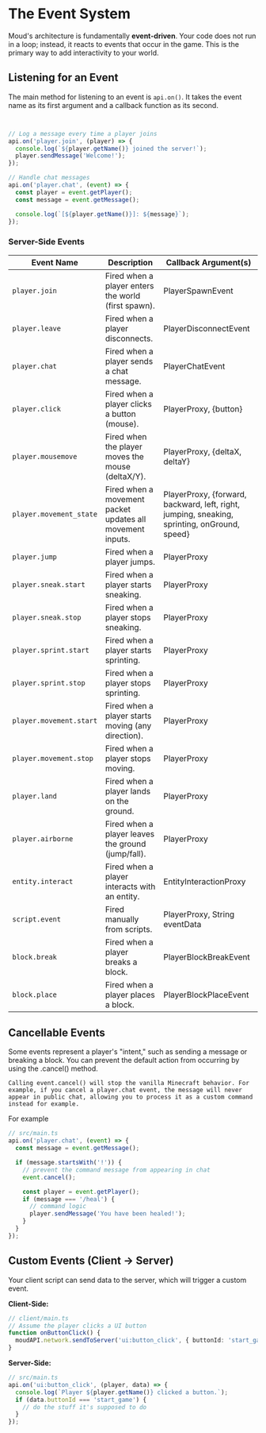 # The Event System

Moud's architecture is fundamentally **event-driven**. Your code does not run in a loop; instead, it reacts to events that occur in the game. This is the primary way to add interactivity to your world.

## Listening for an Event

The main method for listening to an event is `api.on()`. It takes the event name as its first argument and a callback function as its second.

```typescript


// Log a message every time a player joins
api.on('player.join', (player) => {
  console.log(`${player.getName()} joined the server!`);
  player.sendMessage('Welcome!');
});

// Handle chat messages
api.on('player.chat', (event) => {
  const player = event.getPlayer();
  const message = event.getMessage();

  console.log(`[${player.getName()}]: ${message}`);
});
```
  

### Server-Side Events

| Event Name              | Description                                                   | Callback Argument(s)                |
|-------------------------|---------------------------------------------------------------|-------------------------------------|
| `player.join`           | Fired when a player enters the world (first spawn).           | PlayerSpawnEvent                    |
| `player.leave`          | Fired when a player disconnects.                              | PlayerDisconnectEvent               |
| `player.chat`           | Fired when a player sends a chat message.                     | PlayerChatEvent                     |
| `player.click`          | Fired when a player clicks a button (mouse).                  | PlayerProxy, {button}               |
| `player.mousemove`      | Fired when the player moves the mouse (deltaX/Y).             | PlayerProxy, {deltaX, deltaY}       |
| `player.movement_state` | Fired when a movement packet updates all movement inputs.     | PlayerProxy, {forward, backward, left, right, jumping, sneaking, sprinting, onGround, speed} |
| `player.jump`           | Fired when a player jumps.                                    | PlayerProxy                         |
| `player.sneak.start`    | Fired when a player starts sneaking.                          | PlayerProxy                         |
| `player.sneak.stop`     | Fired when a player stops sneaking.                           | PlayerProxy                         |
| `player.sprint.start`   | Fired when a player starts sprinting.                         | PlayerProxy                         |
| `player.sprint.stop`    | Fired when a player stops sprinting.                          | PlayerProxy                         |
| `player.movement.start` | Fired when a player starts moving (any direction).            | PlayerProxy                         |
| `player.movement.stop`  | Fired when a player stops moving.                             | PlayerProxy                         |
| `player.land`           | Fired when a player lands on the ground.                      | PlayerProxy                         |
| `player.airborne`       | Fired when a player leaves the ground (jump/fall).            | PlayerProxy                         |
| `entity.interact`       | Fired when a player interacts with an entity.                 | EntityInteractionProxy              |
| `script.event`          | Fired manually from scripts.                                  | PlayerProxy, String eventData       |
| `block.break`           | Fired when a player breaks a block.                           | PlayerBlockBreakEvent               |
| `block.place`           | Fired when a player places a block.                           | PlayerBlockPlaceEvent               |

## Cancellable Events

Some events represent a player's "intent," such as sending a message or breaking a block. You can prevent the default action from occurring by using the .cancel() method.

```hint warning "Cancelling an Event"  
Calling event.cancel() will stop the vanilla Minecraft behavior. For example, if you cancel a player.chat event, the message will never appear in public chat, allowing you to process it as a custom command instead for example.  
```

For example
```typescript
// src/main.ts
api.on('player.chat', (event) => {
  const message = event.getMessage();

  if (message.startsWith('!')) {
    // prevent the command message from appearing in chat
    event.cancel();

    const player = event.getPlayer();
    if (message === '/heal') {
      // command logic
      player.sendMessage('You have been healed!');
    }
  }
});
```
  

## Custom Events (Client -> Server)

Your client script can send data to the server, which will trigger a custom event.

**Client-Side:**

```typescript
// client/main.ts
// Assume the player clicks a UI button
function onButtonClick() {
  moudAPI.network.sendToServer('ui:button_click', { buttonId: 'start_game' });
}
```
  
**Server-Side:**

```typescript
// src/main.ts
api.on('ui:button_click', (player, data) => {
  console.log(`Player ${player.getName()} clicked a button.`);
  if (data.buttonId === 'start_game') {
    // do the stuff it's supposed to do
  }
});
```
  

